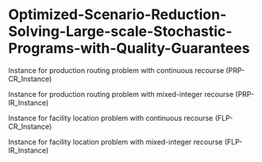 # Optimized-Scenario-Reduction-Solving-Large-scale-Stochastic-Programs-with-Quality-Guarantees
Instance for production routing problem with continuous recourse (PRP-CR_Instance)

Instance for production routing problem with mixed-integer recourse (PRP-IR_Instance)

Instance for facility location problem with continuous recourse (FLP-CR_Instance) 

Instance for facility location problem with mixed-integer recourse (FLP-IR_Instance)
